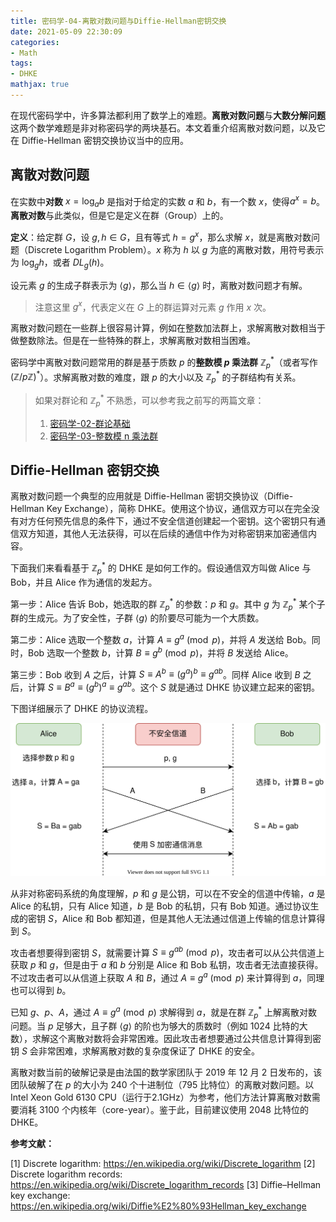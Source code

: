 ```yaml
---
title: 密码学-04-离散对数问题与Diffie-Hellman密钥交换
date: 2021-05-09 22:30:09
categories:
- Math
tags:
- DHKE
mathjax: true
---
```


在现代密码学中，许多算法都利用了数学上的难题。**离散对数问题**与**大数分解问题**这两个数学难题是非对称密码学的两块基石。本文着重介绍离散对数问题，以及它在 Diffie-Hellman 密钥交换协议当中的应用。

<!--more-->

## 离散对数问题

在实数中**对数** $x=\log_a b$ 是指对于给定的实数 $a$ 和 $b$，有一个数 $x$，使得$a^x = b$。**离散对数**与此类似，但是它是定义在群（Group）上的。

**定义**：给定群 $G$，设 $g, h \in G$，且有等式 $h = g^x$，那么求解 $x$，就是离散对数问题（Discrete Logarithm Problem）。$x$ 称为 $h$ 以 $g$ 为底的离散对数，用符号表示为 $\log_g h$，或者 $DL_g(h)$。

设元素 $g$ 的生成子群表示为 $\langle g \rangle$，那么当 $h \in \langle g \rangle$ 时，离散对数问题才有解。

> 注意这里 $g^x$，代表定义在 $G$ 上的群运算对元素 $g$ 作用 $x$ 次。

离散对数问题在一些群上很容易计算，例如在整数加法群上，求解离散对数相当于做整数除法。但是在一些特殊的群上，求解离散对数相当困难。

密码学中离散对数问题常用的群是基于质数 $p$ 的**整数模 $p$ 乘法群** $\mathbb Z_p^*$（或者写作 $(\mathbb{Z}/p\mathbb{Z})^*$）。求解离散对数的难度，跟 $p$ 的大小以及 $\mathbb Z_p^*$ 的子群结构有关系。

> 如果对群论和 $\mathbb Z_p^*$ 不熟悉，可以参考我之前写的两篇文章：
> 1. [密码学-02-群论基础](https://chenliang.org/2021/02/26/group-theory)
> 2. [密码学-03-整数模 n 乘法群](https://chenliang.org/2021/03/04/multiplicative-group-of-integers-modulo-n)

## Diffie-Hellman 密钥交换

离散对数问题一个典型的应用就是 Diffie-Hellman 密钥交换协议（Diffie-Hellman Key Exchange），简称 DHKE。使用这个协议，通信双方可以在完全没有对方任何预先信息的条件下，通过不安全信道创建起一个密钥。这个密钥只有通信双方知道，其他人无法获得，可以在后续的通信中作为对称密钥来加密通信内容。

下面我们来看看基于 $\mathbb Z_p^*$ 的 DHKE 是如何工作的。假设通信双方叫做 Alice 与 Bob，并且 Alice 作为通信的发起方。

第一步：Alice 告诉 Bob，她选取的群 $\mathbb Z_p^*$ 的参数：$p$ 和 $g$。其中 $g$ 为 $\mathbb Z_p^*$ 某个子群的生成元。为了安全性，子群 $\langle g \rangle$ 的阶要尽可能为一个大质数。

第二步：Alice 选取一个整数 $a$，计算 $A \equiv g^a \pmod p$，并将 $A$ 发送给 Bob。同时，Bob 选取一个整数 $b$，计算 $B \equiv g^b \pmod p$，并将 $B$ 发送给 Alice。

第三步：Bob 收到 $A$ 之后，计算 $S \equiv A^b \equiv (g^a)^b \equiv g^{ab}$。同样 Alice 收到 $B$ 之后，计算 $S \equiv B^a \equiv (g^b)^a \equiv g^{ab}$。这个 $S$ 就是通过 DHKE 协议建立起来的密钥。

下图详细展示了 DHKE 的协议流程。

![DHKE 协议流程](/images/discrete_logarithm_problem_and_dhke/dhke.svg)

从非对称密码系统的角度理解，$p$ 和 $g$ 是公钥，可以在不安全的信道中传输，$a$ 是 Alice 的私钥，只有 Alice 知道，$b$ 是 Bob 的私钥，只有 Bob 知道。通过协议生成的密钥 $S$，Alice 和 Bob 都知道，但是其他人无法通过信道上传输的信息计算得到 $S$。

攻击者想要得到密钥 $S$，就需要计算 $S \equiv g^{ab} \pmod p$，攻击者可以从公共信道上获取 $p$ 和 $g$，但是由于 $a$ 和 $b$ 分别是 Alice 和 Bob 私钥，攻击者无法直接获得。不过攻击者可以从信道上获取 $A$ 和 $B$，通过 $A \equiv g^a \pmod p$ 来计算得到 $a$，同理也可以得到 $b$。

已知 $g$、$p$、$A$，通过 $A \equiv g^a \pmod p$ 求解得到 $a$，就是在群 $\mathbb Z_p^*$ 上解离散对数问题。当 $p$ 足够大，且子群 $\langle g \rangle$ 的阶也为够大的质数时（例如 1024 比特的大数），求解这个离散对数将会非常困难。因此攻击者想要通过公共信息计算得到密钥 $S$ 会非常困难，求解离散对数的复杂度保证了 DHKE 的安全。

离散对数当前的破解记录是由法国的数学家团队于 2019 年 12 月 2 日发布的，该团队破解了在 $p$ 的大小为 240 个十进制位（795 比特位）的离散对数问题。以 Intel Xeon Gold 6130 CPU（运行于2.1GHz）为参考，他们方法计算离散对数需要消耗 3100 个内核年（core-year）。鉴于此，目前建议使用 2048 比特位的 DHKE。

**参考文献：**

[1] Discrete logarithm: https://en.wikipedia.org/wiki/Discrete_logarithm
[2] Discrete logarithm records: https://en.wikipedia.org/wiki/Discrete_logarithm_records
[3] Diffie–Hellman key exchange: https://en.wikipedia.org/wiki/Diffie%E2%80%93Hellman_key_exchange
